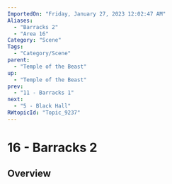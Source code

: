 ```yaml
---
ImportedOn: "Friday, January 27, 2023 12:02:47 AM"
Aliases:
  - "Barracks 2"
  - "Area 16"
Category: "Scene"
Tags:
  - "Category/Scene"
parent:
  - "Temple of the Beast"
up:
  - "Temple of the Beast"
prev:
  - "11 - Barracks 1"
next:
  - "5 - Black Hall"
RWtopicId: "Topic_9237"
---
```

# 16 - Barracks 2
## Overview
